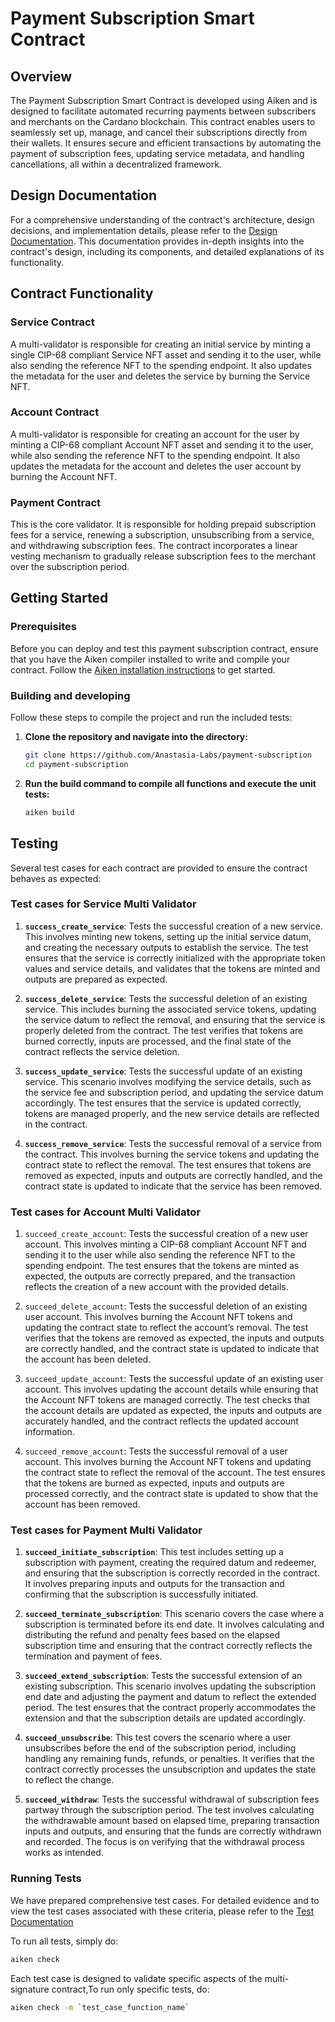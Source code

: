# Payment Subscription Smart Contract

## Overview

The Payment Subscription Smart Contract is developed using Aiken and is designed
to facilitate automated recurring payments between subscribers and merchants on
the Cardano blockchain. This contract enables users to seamlessly set up,
manage, and cancel their subscriptions directly from their wallets. It ensures
secure and efficient transactions by automating the payment of subscription
fees, updating service metadata, and handling cancellations, all within a
decentralized framework.

## Design Documentation

For a comprehensive understanding of the contract's architecture, design
decisions, and implementation details, please refer to the
[Design Documentation](https://github.com/Anastasia-Labs/payment-subscription/blob/main/docs/payment-subscription-design-specs/subscription-smart-contract.pdf).
This documentation provides in-depth insights into the contract's design,
including its components, and detailed explanations of its functionality.

## Contract Functionality

### Service Contract

A multi-validator is responsible for creating an initial service by minting a
single CIP-68 compliant Service NFT asset and sending it to the user, while also
sending the reference NFT to the spending endpoint. It also updates the metadata
for the user and deletes the service by burning the Service NFT.

### Account Contract

A multi-validator is responsible for creating an account for the user by minting
a CIP-68 compliant Account NFT asset and sending it to the user, while also
sending the reference NFT to the spending endpoint. It also updates the metadata
for the account and deletes the user account by burning the Account NFT.

### Payment Contract

This is the core validator. It is responsible for holding prepaid subscription
fees for a service, renewing a subscription, unsubscribing from a service, and
withdrawing subscription fees. The contract incorporates a linear vesting
mechanism to gradually release subscription fees to the merchant over the
subscription period.

## Getting Started

### Prerequisites

Before you can deploy and test this payment subscription contract, ensure that
you have the Aiken compiler installed to write and compile your contract. Follow
the
[Aiken installation instructions](https://aiken-lang.org/installation-instructions)
to get started.

### Building and developing

Follow these steps to compile the project and run the included tests:

1. **Clone the repository and navigate into the directory:**

   ```bash
   git clone https://github.com/Anastasia-Labs/payment-subscription
   cd payment-subscription
   ```

2. **Run the build command to compile all functions and execute the unit
   tests:**

   ```bash
   aiken build
   ```

## Testing

Several test cases for each contract are provided to ensure the contract behaves
as expected:

### Test cases for Service Multi Validator

1. **`success_create_service`**: Tests the successful creation of a new service.
   This involves minting new tokens, setting up the initial service datum, and
   creating the necessary outputs to establish the service. The test ensures
   that the service is correctly initialized with the appropriate token values
   and service details, and validates that the tokens are minted and outputs are
   prepared as expected.

2. **`success_delete_service`**: Tests the successful deletion of an existing
   service. This includes burning the associated service tokens, updating the
   service datum to reflect the removal, and ensuring that the service is
   properly deleted from the contract. The test verifies that tokens are burned
   correctly, inputs are processed, and the final state of the contract reflects
   the service deletion.

3. **`success_update_service`**: Tests the successful update of an existing
   service. This scenario involves modifying the service details, such as the
   service fee and subscription period, and updating the service datum
   accordingly. The test ensures that the service is updated correctly, tokens
   are managed properly, and the new service details are reflected in the
   contract.

4. **`success_remove_service`**: Tests the successful removal of a service from
   the contract. This involves burning the service tokens and updating the
   contract state to reflect the removal. The test ensures that tokens are
   removed as expected, inputs and outputs are correctly handled, and the
   contract state is updated to indicate that the service has been removed.

### Test cases for Account Multi Validator

1. `succeed_create_account`: Tests the successful creation of a new user
   account. This involves minting a CIP-68 compliant Account NFT and sending it
   to the user while also sending the reference NFT to the spending endpoint.
   The test ensures that the tokens are minted as expected, the outputs are
   correctly prepared, and the transaction reflects the creation of a new
   account with the provided details.

2. `succeed_delete_account`: Tests the successful deletion of an existing user
   account. This involves burning the Account NFT tokens and updating the
   contract state to reflect the account’s removal. The test verifies that the
   tokens are removed as expected, the inputs and outputs are correctly handled,
   and the contract state is updated to indicate that the account has been
   deleted.

3. `succeed_update_account`: Tests the successful update of an existing user
   account. This involves updating the account details while ensuring that the
   Account NFT tokens are managed correctly. The test checks that the account
   details are updated as expected, the inputs and outputs are accurately
   handled, and the contract reflects the updated account information.

4. `succeed_remove_account`: Tests the successful removal of a user account.
   This involves burning the Account NFT tokens and updating the contract state
   to reflect the removal of the account. The test ensures that the tokens are
   burned as expected, inputs and outputs are processed correctly, and the
   contract state is updated to show that the account has been removed.

### Test cases for Payment Multi Validator

<!-- //TODO - update after review -->

1. **`succeed_initiate_subscription`**: This test includes setting up a
   subscription with payment, creating the required datum and redeemer, and
   ensuring that the subscription is correctly recorded in the contract. It
   involves preparing inputs and outputs for the transaction and confirming that
   the subscription is successfully initiated.

2. **`succeed_terminate_subscription`**: This scenario covers the case where a
   subscription is terminated before its end date. It involves calculating and
   distributing the refund and penalty fees based on the elapsed subscription
   time and ensuring that the contract correctly reflects the termination and
   payment of fees.

3. **`succeed_extend_subscription`**: Tests the successful extension of an
   existing subscription. This scenario involves updating the subscription end
   date and adjusting the payment and datum to reflect the extended period. The
   test ensures that the contract properly accommodates the extension and that
   the subscription details are updated accordingly.

4. **`succeed_unsubscribe`**: This test covers the scenario where a user
   unsubscribes before the end of the subscription period, including handling
   any remaining funds, refunds, or penalties. It verifies that the contract
   correctly processes the unsubscription and updates the state to reflect the
   change.

5. **`succeed_withdraw`**: Tests the successful withdrawal of subscription fees
   partway through the subscription period. The test involves calculating the
   withdrawable amount based on elapsed time, preparing transaction inputs and
   outputs, and ensuring that the funds are correctly withdrawn and recorded.
   The focus is on verifying that the withdrawal process works as intended.

### Running Tests

We have prepared comprehensive test cases. For detailed evidence and to view the
test cases associated with these criteria, please refer to the
[Test Documentation](https://github.com/Anastasia-Labs/payment-subscription/blob/service-multi-validator/lib/payment-subscription/tests/README.md)

To run all tests, simply do:

```sh
aiken check
```

Each test case is designed to validate specific aspects of the multi-signature
contract,To run only specific tests, do:

```sh
aiken check -m `test_case_function_name`
```
